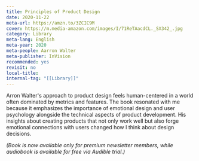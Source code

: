 ```yaml
---
title: Principles of Product Design
date: 2020-11-22
meta-url: https://amzn.to/3ZCIC9M
cover: https://m.media-amazon.com/images/I/71ReTAacdCL._SX342_.jpg
category: Library
meta-lang: English
meta-year: 2020
meta-people: Aarron Walter
meta-publisher: InVision
recommended: yes
revisit: no
local-title: 
internal-tag: "[[Library]]"
---
```

Arron Walter's approach to product design feels human-centered in a world often dominated by metrics and features. The book resonated with me because it emphasizes the importance of emotional design and user psychology alongside the technical aspects of product development. His insights about creating products that not only work well but also forge emotional connections with users changed how I think about design decisions.

*(Book is now available only for premium newsletter members, while audiobook is available for free via Audible trial.)*